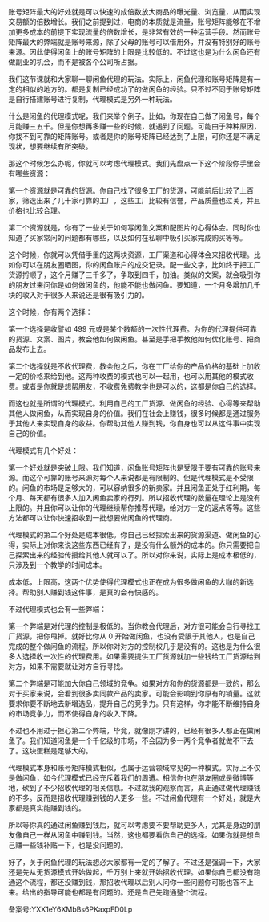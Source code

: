 账号矩阵最大的好处就是可以快速的成倍数放大商品的曝光量、浏览量，从而实现交易额的倍数增长。我们之前提到过，电商的本质就是流量，账号矩阵能够在不增加更多成本的前提下实现流量的倍数增长，是非常有效的一种运营手段。然而账号矩阵最大的弊端就是账号来源，除了父母的账号可以借用外，并没有特别好的账号来源。因此使得闲鱼上的账号矩阵的上限是比较低的。不过这也是为什么闲鱼还有做副业的机会，而不是被各个公司所占据。 

我们这节课就和大家聊一聊闲鱼代理的玩法。实际上，闲鱼代理和账号矩阵是有一定的相似的地方的。都是复制已经成功了的做闲鱼的经验。只不过不同于账号矩阵是自行搭建账号进行复制，代理模式是另外一种玩法。

什么是闲鱼的代理模式呢，我们来举个例子。比如，你现在自己做了闲鱼号，每个月能赚三五千。但是你想再多赚一些的时候，就遇到了问题。可能由于种种原因，你找不到可靠的矩阵账号。或者是你的账号矩阵已经达到了上限，可你还是不满足现状，想要继续有所突破。

那这个时候怎么办呢，你就可以考虑代理模式。我们先盘点一下这个阶段你手里会有哪些资源：

第一个资源就是可靠的货源。你自己找了很多工厂的货源，可能前后比较了上百家，筛选出来了几十家可靠的工厂，这些工厂比较有信誉，产品质量也过关，并且价格也比较合理。

第二个资源就是，你有了一些关于如何写闲鱼文案和配图片的心得体会。同时你也知道了买家常问的问题都有哪些，以及如何在私聊中吸引买家完成购买等等。

这个时候，你就可以凭借手里的这两块资源，工厂渠道和心得体会来招收代理。比如你可以在朋友圈晒图，你的闲鱼账户的成交记录。配一些文字，比如终于把工厂货源捋顺了，这个月赚了三千多了，争取到四千，加油。类似的文案，就会吸引你的朋友过来问你是如何做闲鱼的，他能不能也做闲鱼。要知道，一个月多增加几千块的收入对于很多人来说还是很有吸引力的。 

这个时候，你有两个选择：

第一个选择是收譬如 499 元或是某个数额的一次性代理费。为你的代理提供可靠的货源、文案、图片，教会他如何做闲鱼。甚至是手把手教他如何优化账号、把商品发布上去。

第二个选择就是不收代理费，教会他之后，你在工厂给你的产品价格的基础上加收一定的价格来给到他。这两种收费的模式也可以一起用，也可以用其他的模式收费。或者是你就是想帮朋友，不收费免费教学也是可以的，这都是你自己的选择。

而这也就是所谓的代理模式。利用自己的工厂货源、做闲鱼的经验、心得等来帮助其他人做闲鱼，从而实现自身的价值。我们在社会上赚钱，很多时候都是通过服务于其他人来实现自身的收益。你帮助其他人赚到钱，你自身也可以从这件事中实现自己的价值。

代理模式有几个好处：

第一个好处就是突破上限。我们知道，闲鱼账号矩阵也是受限于要有可靠的账号来源。而这个可靠的账号来源对每个人来说都是有限制的。但是代理模式是不受限的。闲鱼的市场是足够大的，可以容纳很多的新卖家。并且闲鱼正处于红利期，每个月、每天都有很多人加入闲鱼卖家的行列。所以招收代理的数量在理论上是没有上限的。并且你可以让你的代理继续帮你推荐代理，给对方一定的返点等等。这些方法都可以让你快速招收到一批想要做闲鱼的代理商。

代理模式的第二个好处是成本很低。你自己已经探索出来的货源渠道、做闲鱼的心得，实际上对你来说这些东西已经有了，是没有什么额外的成本的。你只需要把自己探索出来的经验传授给其他人就可以了。所以对你来说，实际上是成本极低的，只涉及到一个教学的时间成本。

成本低，上限高，这两个优势使得代理模式也正在成为很多做闲鱼的大咖的新选择。帮助别人赚到钱这件事，是真的会有快感的。

不过代理模式也会有一些弊端：

第一个弊端是对代理的控制是极低的。当你教会代理后，对方很可能会自行寻找工厂货源，把你甩掉。就好比你从 0 开始做闲鱼，也没有受限于其他人，也是自己完成的整个做闲鱼的流程。所以你对对方的控制权几乎是没有的。这也是为什么很多人选择收一次性的代理费用。如果需要提供工厂货源就加一些钱给工厂货源给到对方，如果不需要就让对方自行寻找。

第二个弊端是可能加大你自己领域的竞争。如果对方和你的货源都是一致的，那么对于买家来说，会看到很多卖同款产品的卖家。可能会影响到你原有的销量。这就要求你要不断地去新增选品，提升自己的竞争力。只有这样，你才能不断维持自身的市场竞争力，而不使得自身的收入下降。

不过也不用过于担心第二个弊端，毕竟，就像刚才讲的，已经有很多人都正在做闲鱼了。我们知道闲鱼是一个千亿级的市场，不会因为多一两个竞争者就做不下去了。这块蛋糕是足够大的。 

代理模式本身和账号矩阵模式相似，也属于运营领域常见的一种模式。实际上不仅是做闲鱼，如今代理模式已经充斥着我们的周遭。相信你也在朋友圈或是微博等地，砍到了不少招收代理的相关信息。不过就我的观察而言，真正通过做代理赚钱的不多。反而是招收代理赚到钱的人更多一些。不过闲鱼代理有一个好处，就是大家都是真实能赚到钱的。

所以等你真的通过闲鱼赚到钱后，就可以考虑要不要帮助更多人，尤其是身边的朋友像自己一样从闲鱼中赚到钱。当然，这也都要看你自己的选择。如果你就是想自己赚一些钱补贴一下，也是没问题的。 

好了，关于闲鱼代理的玩法想必大家都有一定的了解了。不过还是强调一下，大家还是先从无货源模式开始做起，千万别上来就开始招收代理。如果你自己都没有跑通这个流程，都还没赚到钱，那招收代理以后别人问你一些问题你可能也答不上来。给出的指导可能也都是有问题的。还是自己先跑通整个流程。

备案号:YXX1eY6XMbBs6PKaxpFD0Lp